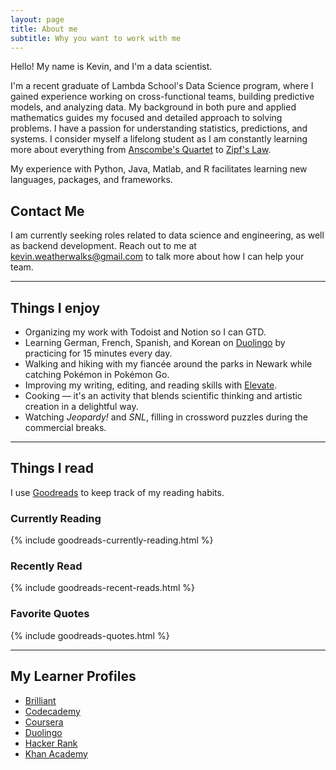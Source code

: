 ```yaml
---
layout: page
title: About me
subtitle: Why you want to work with me
---
```


Hello!
My name is Kevin, and I'm a data scientist.

I'm a recent graduate of Lambda School's Data Science program, where I gained experience working on cross-functional teams, building predictive models, and analyzing data. My background in both pure and applied mathematics guides my focused and detailed approach to solving problems. I have a passion for understanding statistics, predictions, and systems. I consider myself a lifelong student as I am constantly learning more about everything from [Anscombe's Quartet](https://en.wikipedia.org/wiki/Anscombe%27s_quartet) to [Zipf's Law](https://en.wikipedia.org/wiki/Zipf%27s_law).

My experience with Python, Java, Matlab, and R facilitates learning new languages, packages, and frameworks.

## Contact Me

I am currently seeking roles related to data science and engineering, as well as backend development.
Reach out to me at kevin.weatherwalks@gmail.com to talk more about how I can help your team.

---

## Things I enjoy

- Organizing my work with Todoist and Notion so I can GTD.  
- Learning German, French, Spanish, and Korean on [Duolingo](https://www.duolingo.com/profile/kweatherwalks) by practicing for 15 minutes every day.  
- Walking and hiking with my fiancée around the parks in Newark while catching Pokémon in Pokémon Go.  
- Improving my writing, editing, and reading skills with [Elevate](https://elevateapp.com/).
- Cooking — it's an activity that blends scientific thinking and artistic creation in a delightful way.  
- Watching *Jeopardy!* and *SNL*, filling in crossword puzzles during the commercial breaks.  

---

## Things I read

I use [Goodreads](https://www.goodreads.com/user/show/22576651-kevin) to keep track of my reading habits.

### Currently Reading

{% include goodreads-currently-reading.html %}

### Recently Read

{% include goodreads-recent-reads.html %}

### Favorite Quotes

{% include goodreads-quotes.html %}

---

## My Learner Profiles

- [Brilliant](https://brilliant.org/profile/kevin-hqq7cs/)
- [Codecademy](https://www.codecademy.com/profiles/KWeatherwalks)
- [Coursera](https://www.coursera.org/user/1b31284467c7c1f386beba3bdfbcfde1)
- [Duolingo](https://www.duolingo.com/profile/kweatherwalks)
- [Hacker Rank](https://www.hackerrank.com/kevin_weatherwal)
- [Khan Academy](https://www.khanacademy.org/profile/KWeatherwalks/)